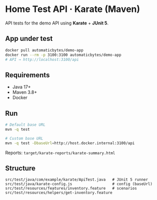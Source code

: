 # Home Test API · Karate (Maven)

API tests for the demo API using **Karate** + **JUnit 5**.

## App under test
```bash
docker pull automaticbytes/demo-app
docker run --rm -p 3100:3100 automaticbytes/demo-app
# API → http://localhost:3100/api
```

## Requirements
- Java 17+
- Maven 3.8+
- Docker

## Run
```bash
# Default base URL
mvn -q test

# Custom base URL
mvn -q test -DbaseUrl=http://host.docker.internal:3100/api
```

Reports: `target/karate-reports/karate-summary.html`

## Structure
```
src/test/java/com/example/karate/ApiTest.java   # JUnit 5 runner
src/test/java/karate-config.js                  # config (baseUrl)
src/test/resources/features/inventory.feature   # scenarios
src/test/resources/helpers/get-inventory.feature
```
